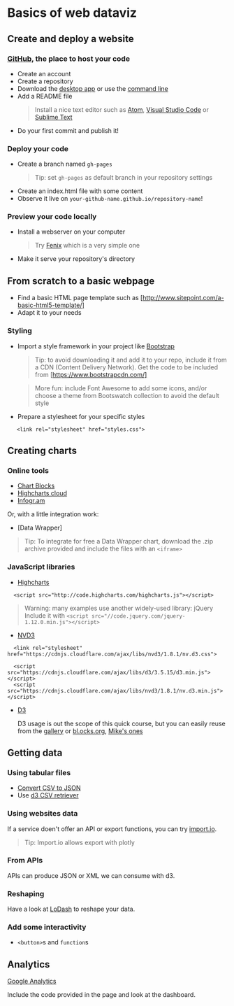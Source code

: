 # Basics of web dataviz

## Create and deploy a website

### [GitHub](https://github.com), the place to host your code 
- Create an account
- Create a repository
- Download the [desktop app](https://desktop.github.com) or use the [command line](http://git-scm.com)
- Add a README file
  > Install a nice text editor such as [Atom](https://atom.io),
  [Visual Studio Code](https://code.visualstudio.com/) or
  [Sublime Text](https://www.sublimetext.com/)
- Do your first commit and publish it!

### Deploy your code
- Create a branch named `gh-pages`
  > Tip: set `gh-pages` as default branch in your repository settings
- Create an index.html file with some content
- Observe it live on `your-github-name.github.io/repository-name`!

### Preview your code locally
- Install a webserver on your computer
  > Try [Fenix](http://fenixwebserver.com/) which is a very simple one
- Make it serve your repository's directory

## From scratch to a basic webpage
- Find a basic HTML page template such as [http://www.sitepoint.com/a-basic-html5-template/]
- Adapt it to your needs

### Styling
- Import a style framework in your project like [Bootstrap](http://getbootstrap.com/)
  > Tip: to avoid downloading it and add it to your repo,
  include it from a CDN (Content Delivery Network). Get the 
  code to be included from [https://www.bootstrapcdn.com/]
  
  > More fun: include Font Awesome to add some icons, and/or
  choose a theme from Bootswatch collection to avoid the
  default style
- Prepare a stylesheet for your specific styles
 ```
    <link rel="stylesheet" href="styles.css">
 ```
 
 ## Creating charts
 
 ### Online tools
 - [Chart Blocks](http://www.chartblocks.com/en/)
 - [Highcharts cloud](https://cloud.highcharts.com/)
 - [Infogr.am](http://infogr.am)
 
 Or, with a little integration work:
 - [Data Wrapper]
 > Tip: To integrate for free a Data Wrapper chart, download the
 .zip archive provided and include the files with an `<iframe>`
 
 
### JavaScript libraries
- [Highcharts](http://www.highcharts.com/)
```
  <script src="http://code.highcharts.com/highcharts.js"></script>
```
> Warning: many examples use another widely-used library: jQuery
  Include it with `<script src="//code.jquery.com/jquery-1.12.0.min.js"></script>`

- [NVD3](http://nvd3.org/)
```
  <link rel="stylesheet" href="https://cdnjs.cloudflare.com/ajax/libs/nvd3/1.8.1/nv.d3.css">

  <script src="https://cdnjs.cloudflare.com/ajax/libs/d3/3.5.15/d3.min.js"></script>
  <script src="https://cdnjs.cloudflare.com/ajax/libs/nvd3/1.8.1/nv.d3.min.js"></script>
```

- [D3](https://d3js.org/)
  
  D3 usage is out the scope of this quick course, but you can
  easily reuse from the [gallery](https://github.com/mbostock/d3/wiki/Gallery)
  or [bl.ocks.org](http://bl.ocks.org/), [Mike's ones](http://bl.ocks.org/mbostock)

## Getting data

### Using tabular files
- [Convert CSV to JSON](http://www.csvjson.com/csv2json)
- Use [d3 CSV retriever](https://github.com/mbostock/d3/wiki/CSV)

### Using websites data
If a service doen't offer an API or export functions,
you can try [import.io](https://import.io).
> Tip: Import.io allows export with plotly

### From APIs
APIs can produce JSON or XML we can consume with d3.

### Reshaping
Have a look at [LoDash](https://lodash.com/) to reshape your data.

### Add some interactivity
- `<button>`s and `function`s

## Analytics
[Google Analytics](http://www.google.com/analytics/)

Include the code provided in the page and look at the dashboard.